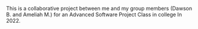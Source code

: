 This is a collaborative project between me and my group members (Dawson B. and Ameliah M.) for an Advanced Software Project Class in college In 2022. 
